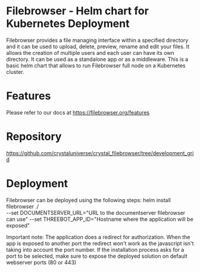 # Filebrowser - Helm chart for Kubernetes Deployment
Filebrowser provides a file managing interface within a specified directory and it can be used to upload, delete, preview, rename and edit your files. It allows the creation of multiple users and each user can have its own directory. It can be used as a standalone app or as a middleware.
This is a basic helm chart that allows to run Filebrowser full node on a Kubernetes cluster.

# Features
Please refer to our docs at https://filebrowser.org/features

# Repository
https://github.com/crystaluniverse/crystal_filebrowser/tree/development_grid
# Deployment
Filebrowser can be deployed using the following steps:
helm install filebrowser ./ \
--set DOCUMENTSERVER_URL="URL to the documentserver filebrowser can use"
--set THREEBOT_APP_ID="Hostname where the application will be exposed" 

Important note:
The application does a redirect for authorization. When the app is exposed to another port the redirect won't work as the javascript isn't taking into account the port number.
If the installation process asks for a port to be selected, make sure to expose the deployed solution on default webserver ports  (80 or 443)

